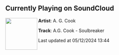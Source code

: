 ## Currently Playing on SoundCloud

[<img align="left" width="100" src="https://i1.sndcdn.com/artworks-cWh7QoyNVh1L-0-t500x500.jpg">](https://soundcloud.com/agcook/a-g-cook-soulbreaker)

**Artist**: A. G. Cook 

**Track**: A.G. Cook - Soulbreaker

Last updated at 05/12/2024 13:44
